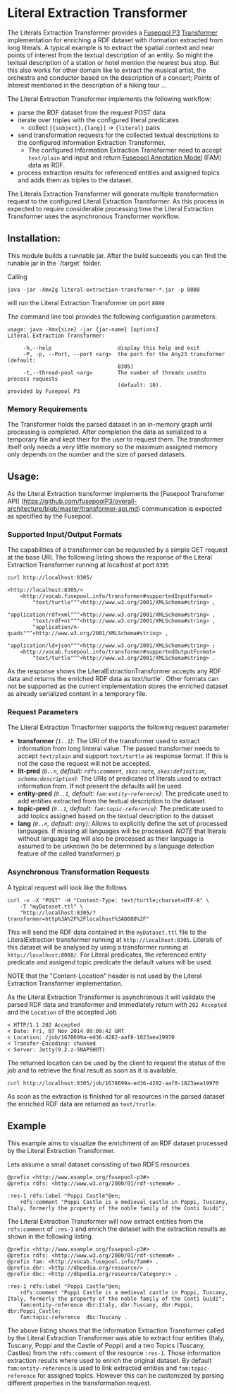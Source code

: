 # Literal Extraction Transformer

The Literals Extraction Transformer provides a [Fusepool P3](http://p3.fusepool.eu/) 
[Transformer](https://github.com/fusepoolP3/overall-architecture/blob/master/transformer-api.md) 
implementation for enriching a RDF dataset with iformation extracted from long
literals. A typical example is to extract the spatial context and near points of
interest from the textual description of an entity. So might the textual description
of a station or hotel mention the nearest bus stop. But this also works for other
domain like to extract the musical artist, the orchestra and conductor based
on the description of a concert; Points of Interest mentioned in the description
of a hiking tour ...

The Literal Extraction Transformer implements the following workflow:

* parse the RDF dataset from the request POST data
* iterate over triples with the configured literal predicates
    * collect `[{subject},{lang}]` -> `{literal}` pairs
* send transformation requests for the collected textual descriptions to the 
configured Information Extraction Transformer.
    * The configured Information Extraction Transformer need to accept `text/plain` 
    and input and return [Fusepool Annotation Model](https://github.com/fusepoolP3/overall-architecture/blob/master/wp3/fp-anno-model/fp-anno-model.md) 
    (FAM) data as RDF.
* process extraction results for referenced entities and assigned topics and adds
them as triples to the dataset.

The Literals Extraction Transformer will generate multiple transformation
request to the configured Literal Extraction Transformer. As this process in 
expected to require considerable processing time the Literal Extraction Transformer 
uses the asynchronous Transformer workflow.

Installation:
-----

This module builds a runnable jar. After the build succeeds you can find the
runable jar in the ´/target´ folder.

Calling

    java -jar -Xmx2g literal-extraction-transformer-*.jar -p 8080

will run the Literal Extraction Transformer on port `8080`

The command line tool provides the following configuration parameters:

    usage: java -Xmx{size} -jar {jar-name} [options]
    Literal Extraction Transformer:

         -h,--help                     display this help and exit
         -P, -p, --Port, --port <arg>  the port for the Any23 transformer (default:
                                       8305)
         -t,--thread-pool <arg>        The number of threads usedto process requests
                                       (default: 10).
    provided by Fusepool P3

### Memory Requirements

The Transformer holds the parsed dataset in an in-memory graph until processing is completed. After completion the data as serialized to a temporary file and kept their for the user to request them. The transformer itself only needs a very little memory so the maximum assigned memory only depends on the number and the size of parsed datasets.

Usage:
-----

As the Literal Extraction transformer implements the [Fusepool Transfomer API]
(https://github.com/fusepoolP3/overall-architecture/blob/master/transformer-api.md) 
communication is expected as specified by the Fusepool.

### Supported Input/Output Formats

The capabilities of a transformer can be requested by a simple GET request at 
the base URI. The following listing shows the response of the Literal Extraction
Transformer running at localhost at port `8305`

    curl http://localhost:8305/

    <http://localhost:8305/>
        <http://vocab.fusepool.info/transformer#supportedInputFormat>
            "text/turtle"^^<http://www.w3.org/2001/XMLSchema#string> , 
            "application/rdf+xml"^^<http://www.w3.org/2001/XMLSchema#string> , 
            "text/rdf+nt"^^<http://www.w3.org/2001/XMLSchema#string> , 
            "application/n-quads"^^<http://www.w3.org/2001/XMLSchema#string> , 
            "application/ld+json"^^<http://www.w3.org/2001/XMLSchema#string> ;
        <http://vocab.fusepool.info/transformer#supportedOutputFormat>
            "text/turtle"^^<http://www.w3.org/2001/XMLSchema#string> .

As the response shows the LiteralExtractionTransformer accepts any RDF data and
returns the enriched RDF data as text/turtle`. Other formats can not be supported
as the current implementation stores the enriched dataset as already serialized
content in a temporary file.

### Request Parameters

The Literal Extraction Trnasformer supports the following request parameter

* __transformer__ _(`1..1`)_: The URI of the transformer used to extract information from
long linteral value. The passed transformer needs to accept `text/plain` and 
support `text/turtle` as response format. If this is not the case the request
will not be accepted.
* __lit-pred__ _(`0..n`, default: `rdfs:comment`, `skos:note`, `skos:definition`, 
`schema:description`)_: The URIs of predicates of literals used to extract
information from. If not present the defaults will be used.
* __entity-pred__ _(`0..1`, default: `fam:entity-reference`)_: The predicate used
to add entities extracted from the textual description to the dataset.
* __topic-pred__ _(`0..1`, default: `fam:topic-reference`)_: The predicate used
to add topics assigned based on the textual description to the dataset 
* __lang__ _(`0..n`, default: any)_: Allows to explicitly define the set of
processed languages. If missing all languages will be processed. _NOTE_ that literals
without language tag will also be processed as their language is assumed to be
unknown (to be determined by a language detection feature of the called transformer).p

### Asynchronous Transformation Requests

A typical request will look like the follows

    curl -v -X "POST" -H "Content-Type: text/turtle;charset=UTF-8" \
        -T "myDataset.ttl" \
        "http://localhost:8305/?transformer=http%3A%2F%2Flocalhost%3A8088%2F"

This will send the RDF data contained in the `myDataset.ttl` file to the 
LiteralExtraction transformer running at `http://localhost:8305`. Literals of
this dataset will be analysed by using a transformer running at 
`http://localhost:8088/`. For Literal predicates, the referenced entity predicate
and assigend topic predicate the default values will be used.

NOTE that the "Content-Location" header is not used by the Literal Extraction
Transformer implementation.

As the Literal Extraction Transformer is asynchronous it will validate the
parsed RDF data and transformer and immediately return with `202 Accepted`
and the `Location` of the accepted Job

    < HTTP/1.1 202 Accepted
    < Date: Fri, 07 Nov 2014 09:09:42 GMT
    < Location: /job/1678699a-ed36-4282-aaf8-1823aea19970
    < Transfer-Encoding: chunked
    < Server: Jetty(9.2.z-SNAPSHOT)

The returned location can be used by the client to request the status of the job and
to retrieve the final result as soon as it is available. 

    curl http://localhost:8305/job/1678699a-ed36-4282-aaf8-1823aea19970

As soon as the extraction is finished for all resources in the parsed dataset the
enriched RDF data are returned as `text/trutle`.

Example
-------

This example aims to visualize the enrichment of an RDF dataset processed by the Literal Extraction Transformer.

Lets assume a small dataset consisting of two RDFS resources

    @prefix <http://www.example.org/fusepool-p3#> .
    @prefix rdfs: <http://www.w3.org/2000/01/rdf-schema#> .
    
    :res-1 rdfs:label "Poppi Castle"@en;
        rdfs:comment "Poppi Castle is a medieval castle in Poppi, Tuscany, Italy, formerly the property of the noble family of the Conti Guidi";

The Literal Extraction Transformer will now extract entities from the `rdfs:comment` of `:res-1` and enrich the dataset with the extraction results as shown in the following listing.

    @prefix <http://www.example.org/fusepool-p3#> .
    @prefix rdfs: <http://www.w3.org/2000/01/rdf-schema#> .
    @prefix fam: <http://vocab.fusepool.info/fam#> .
    @prefix dbr: <http://dbpedia.org/resource/> .
    @prefix dbc: <http://dbpedia.org/resource/Category:> .    

    :res-1 rdfs:label "Poppi Castle"@en;
        rdfs:comment "Poppi Castle is a medieval castle in Poppi, Tuscany, Italy, formerly the property of the noble family of the Conti Guidi";
        fam:entity-reference dbr:Italy, dbr:Tuscany, dbr:Poppi, dbr:Poppi_Castle;
        fam:topic-reference  dbc:Tuscany .

The above listing shows that the Information Extraction Transformer called by the Literal Extraction Transformer was able to extract four entities (Italy, Tuscany, Poppi and the Castle of Poppi) and a two Topics (Tuscany, Castles) from the `rdfs:comment` of the resource `:res-1`. Those information extraction results where used to enrich the original dataset. By default `fam:entity-reference` is used to link extracted entities and `fam:topic-reference` for assigned topics. However this can be customized by parsing different properties in the transformation request.

    
    


